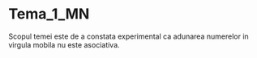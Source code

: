 # Tema_1_MN
Scopul temei este de a constata experimental ca adunarea numerelor in virgula mobila nu este asociativa.
